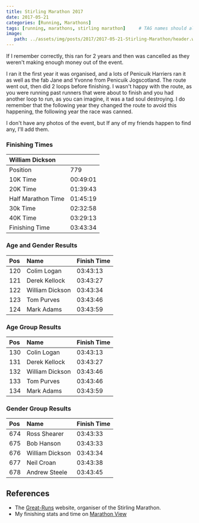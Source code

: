 ```yaml
---
title: Stirling Marathon 2017
date: 2017-05-21
categories: [Running, Marathons]
tags: [running, marathons, stirling marathon]     # TAG names should always be lowercase
image:
   path: ../assets/img/posts/2017/2017-05-21-Stirling-Marathon/header.webp
---
```


If I remember correctly, this ran for 2 years and then was cancelled as they weren't making enough money out of the event.

I ran it the first year it was organised, and a lots of Penicuik Harriers ran it as well as the fab Jane and Yvonne from Penicuik Jogscotland. The route went out, then did 2 loops before finishing. I wasn't happy with the route, as you were running past runners that were about to finish and you had another loop to run, as you can imagine, it was a tad soul destroying. I do remember that the following year they changed the route to avoid this happening, the following year the race was canned.

I don't have any photos of the event, but If any of my friends happen to find any, I'll add them.

### Finishing Times

| William Dickson    |          |
| :----------------- | :------- |
| Position           | 779      |
| 10K Time           | 00:49:01 |
| 20K Time           | 01:39:43 |
| Half Marathon Time | 01:45:19 |
| 30k Time           | 02:32:58 |
| 40K Time           | 03:29:13 |
| Finishing Time     | 03:43:34 |

### Age and Gender Results

| Pos | Name            | Finish Time |
| :-- | :-------------- | :---------- |
| 120 | Colim Logan     | 03:43:13    |
| 121 | Derek Kellock   | 03:43:27    |
| 122 | William Dickson | 03:43:34    |
| 123 | Tom Purves      | 03:43:46    |
| 124 | Mark Adams      | 03:43:59    |

### Age Group Results

| Pos | Name            | Finish Time |
| :-- | :-------------- | :---------- |
| 130 | Colin Logan     | 03:43:13    |
| 131 | Derek Kellock   | 03:43:27    |
| 132 | William Dickson | 03:43:46    |
| 133 | Tom Purves      | 03:43:46    |
| 134 | Mark Adams      | 03:43:59    |

### Gender Group Results

| Pos | Name            | Finish Time |
| :-- | :-------------- | :---------- |
| 674 | Ross Shearer    | 03:43:33    |
| 675 | Bob Hanson      | 03:43:33    |
| 676 | William Dickson | 03:43:34    |
| 677 | Neil Croan      | 03:43:38    |
| 678 | Andrew Steele   | 03:43:45    |

## References

* The [Great-Runs](https://www.greatrun.org/) website, organiser of the Stirling Marathon.  
* My finishing stats and time on [Marathon View](https://marathonview.net/result/70211923)  
